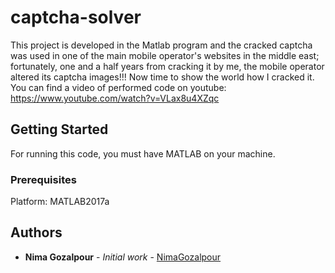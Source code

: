 # captcha-solver


This project is developed in the Matlab program and the cracked captcha was used in one of the main mobile operator's websites in the middle east; fortunately, one and a half years from cracking it by me, the mobile operator altered its captcha images!!! Now time to show the world how I cracked it. You can find a video of performed code on youtube: https://www.youtube.com/watch?v=VLax8u4XZqc
## Getting Started

For running this code, you must have MATLAB on your machine.

### Prerequisites

Platform:
MATLAB2017a


## Authors

* **Nima Gozalpour** - *Initial work* - [NimaGozalpour](https://github.com/NimaGozalpour)

